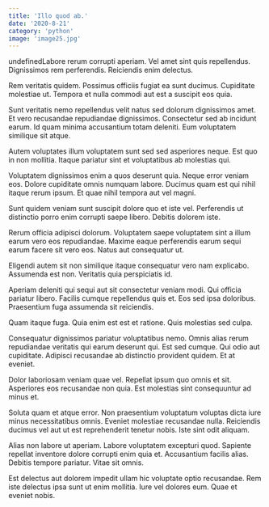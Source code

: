 ```yaml
---
title: 'Illo quod ab.'
date: '2020-8-21'
category: 'python'
image: 'image25.jpg'
---
```


undefinedLabore rerum corrupti aperiam. Vel amet sint quis repellendus. Dignissimos rem perferendis. Reiciendis enim delectus.
 Rem veritatis quidem. Possimus officiis fugiat ea sunt ducimus. Cupiditate molestiae ut. Tempora et nulla commodi aut est a suscipit eos quia.
 Sunt veritatis nemo repellendus velit natus sed dolorum dignissimos amet. Et vero recusandae repudiandae dignissimos. Consectetur sed ab incidunt earum. Id quam minima accusantium totam deleniti. Eum voluptatem similique sit atque.

Autem voluptates illum voluptatem sunt sed sed asperiores neque. Est quo in non mollitia. Itaque pariatur sint et voluptatibus ab molestias qui.
 Voluptatem dignissimos enim a quos deserunt quia. Neque error veniam eos. Dolore cupiditate omnis numquam labore. Ducimus quam est qui nihil itaque rerum ipsum. Et quae nihil tempora aut vel magni.
 Sunt quidem veniam sunt suscipit dolore quo et iste vel. Perferendis ut distinctio porro enim corrupti saepe libero. Debitis dolorem iste.

Rerum officia adipisci dolorum. Voluptatem saepe voluptatem sint a illum earum vero eos repudiandae. Maxime eaque perferendis earum sequi earum facere sit vero eos. Natus aut consequatur ut.
 Eligendi autem sit non similique itaque consequatur vero nam explicabo. Assumenda est non. Veritatis quia perspiciatis id.
 Aperiam deleniti qui sequi aut sit consectetur veniam modi. Qui officia pariatur libero. Facilis cumque repellendus quis et. Eos sed ipsa doloribus. Praesentium fuga assumenda sit reiciendis.

Quam itaque fuga. Quia enim est est et ratione. Quis molestias sed culpa.
 Consequatur dignissimos pariatur voluptatibus nemo. Omnis alias rerum repudiandae veritatis qui earum deserunt qui. Est sed cumque. Qui odio aut cupiditate. Adipisci recusandae ab distinctio provident quidem. Et at eveniet.
 Dolor laboriosam veniam quae vel. Repellat ipsum quo omnis et sit. Asperiores eos recusandae non quia. Est molestias sint consequuntur ad minus et.

Soluta quam et atque error. Non praesentium voluptatum voluptas dicta iure minus necessitatibus omnis. Eveniet molestiae recusandae nulla. Reiciendis ducimus vel aut ut est reprehenderit tenetur nobis. Iste sint odit aliquam.
 Alias non labore ut aperiam. Labore voluptatem excepturi quod. Sapiente repellat inventore dolore corrupti enim quia et. Accusantium facilis alias. Debitis tempore pariatur. Vitae sit omnis.
 Est delectus aut dolorem impedit ullam hic voluptate optio recusandae. Rem iste delectus ipsa sunt ut enim mollitia. Iure vel dolores eum. Quae et eveniet nobis.


